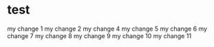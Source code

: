 test
====

my change 1
my change 2
my change 4
my change 5
my change 6
my change 7
my change 8
my change 9
my change 10
my change 11
